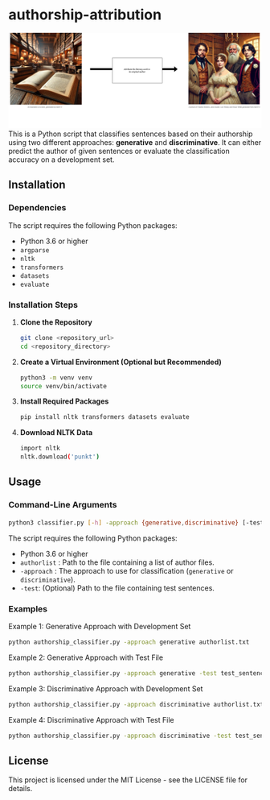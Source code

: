# authorship-attribution
![Description](cover.png)
This is a Python script that classifies sentences based on their authorship using two different approaches: **generative** and **discriminative**. It can either predict the author of given sentences or evaluate the classification accuracy on a development set.

## Installation

### Dependencies

The script requires the following Python packages:

- Python 3.6 or higher
- `argparse`
- `nltk`
- `transformers`
- `datasets`
- `evaluate`

### Installation Steps

1. **Clone the Repository**

   ```bash
   git clone <repository_url>
   cd <repository_directory>
   ```
2. **Create a Virtual Environment (Optional but Recommended)**
    ```bash
    python3 -m venv venv
    source venv/bin/activate
    ```
3. **Install Required Packages**
    ```bash
    pip install nltk transformers datasets evaluate
    ```
4. **Download NLTK Data**
    ```bash
    import nltk
    nltk.download('punkt')
    ```

## Usage

### Command-Line Arguments
```bash
python3 classifier.py [-h] -approach {generative,discriminative} [-test TEST] authorlist
```

The script requires the following Python packages:

- Python 3.6 or higher
- `authorlist` : Path to the file containing a list of author files.
- `-approach` : The approach to use for classification (`generative` or `discriminative`).
- `-test`: (Optional) Path to the file containing test sentences.

### Examples
Example 1: Generative Approach with Development Set
```bash
python authorship_classifier.py -approach generative authorlist.txt
```

Example 2: Generative Approach with Test File
```bash
python authorship_classifier.py -approach generative -test test_sentences.txt authorlist.txt
```
Example 3: Discriminative Approach with Development Set
```bash
python authorship_classifier.py -approach discriminative authorlist.txt
```
Example 4: Discriminative Approach with Test File
```bash
python authorship_classifier.py -approach discriminative -test test_sentences.txt authorlist.txt
```

## License
This project is licensed under the MIT License - see the LICENSE file for details.